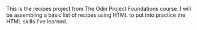 This is the recipes project from The Odin Project Foundations course. I will be assembling a basic list of recipes using HTML to put into practice the HTML skills I've learned.